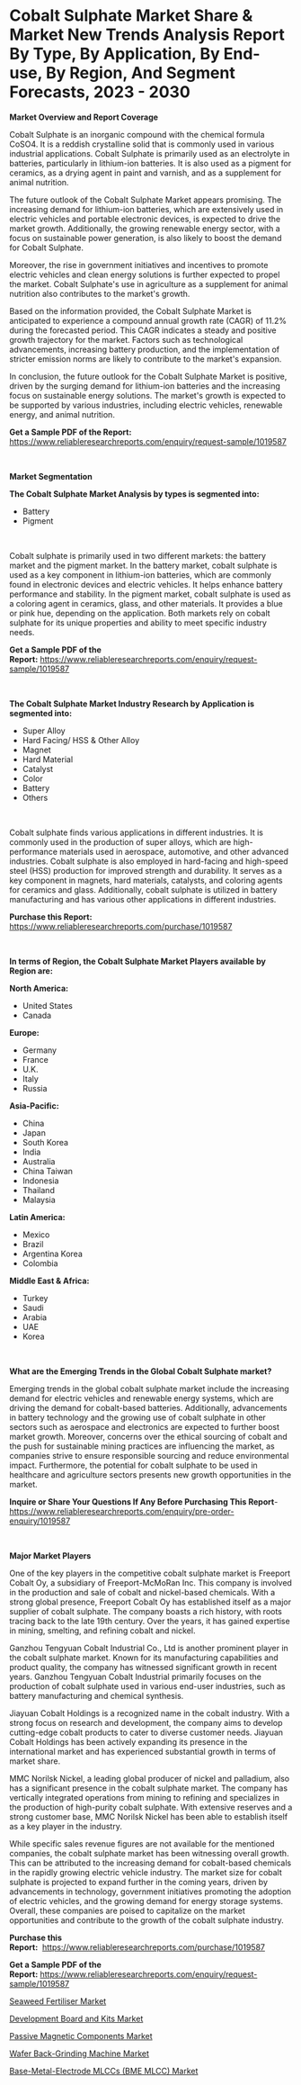 <p><h1>Cobalt Sulphate Market Share & Market New Trends Analysis Report By Type, By Application, By End-use, By Region, And Segment Forecasts, 2023 - 2030</h1></p><p><strong>Market Overview and Report Coverage</strong></p>
<p><p>Cobalt Sulphate is an inorganic compound with the chemical formula CoSO4. It is a reddish crystalline solid that is commonly used in various industrial applications. Cobalt Sulphate is primarily used as an electrolyte in batteries, particularly in lithium-ion batteries. It is also used as a pigment for ceramics, as a drying agent in paint and varnish, and as a supplement for animal nutrition.</p><p>The future outlook of the Cobalt Sulphate Market appears promising. The increasing demand for lithium-ion batteries, which are extensively used in electric vehicles and portable electronic devices, is expected to drive the market growth. Additionally, the growing renewable energy sector, with a focus on sustainable power generation, is also likely to boost the demand for Cobalt Sulphate.</p><p>Moreover, the rise in government initiatives and incentives to promote electric vehicles and clean energy solutions is further expected to propel the market. Cobalt Sulphate's use in agriculture as a supplement for animal nutrition also contributes to the market's growth.</p><p>Based on the information provided, the Cobalt Sulphate Market is anticipated to experience a compound annual growth rate (CAGR) of 11.2% during the forecasted period. This CAGR indicates a steady and positive growth trajectory for the market. Factors such as technological advancements, increasing battery production, and the implementation of stricter emission norms are likely to contribute to the market's expansion.</p><p>In conclusion, the future outlook for the Cobalt Sulphate Market is positive, driven by the surging demand for lithium-ion batteries and the increasing focus on sustainable energy solutions. The market's growth is expected to be supported by various industries, including electric vehicles, renewable energy, and animal nutrition.</p></p>
<p><strong>Get a Sample PDF of the Report:</strong> <a href="https://www.reliableresearchreports.com/enquiry/request-sample/1019587">https://www.reliableresearchreports.com/enquiry/request-sample/1019587</a></p>
<p>&nbsp;</p>
<p><strong>Market Segmentation</strong></p>
<p><strong>The Cobalt Sulphate Market Analysis by types is segmented into:</strong></p>
<p><ul><li>Battery</li><li>Pigment</li></ul></p>
<p>&nbsp;</p>
<p><p>Cobalt sulphate is primarily used in two different markets: the battery market and the pigment market. In the battery market, cobalt sulphate is used as a key component in lithium-ion batteries, which are commonly found in electronic devices and electric vehicles. It helps enhance battery performance and stability. In the pigment market, cobalt sulphate is used as a coloring agent in ceramics, glass, and other materials. It provides a blue or pink hue, depending on the application. Both markets rely on cobalt sulphate for its unique properties and ability to meet specific industry needs.</p></p>
<p><strong>Get a Sample PDF of the Report:</strong>&nbsp;<a href="https://www.reliableresearchreports.com/enquiry/request-sample/1019587">https://www.reliableresearchreports.com/enquiry/request-sample/1019587</a></p>
<p>&nbsp;</p>
<p><strong>The Cobalt Sulphate Market Industry Research by Application is segmented into:</strong></p>
<p><ul><li>Super Alloy</li><li>Hard Facing/ HSS & Other Alloy</li><li>Magnet</li><li>Hard Material</li><li>Catalyst</li><li>Color</li><li>Battery</li><li>Others</li></ul></p>
<p>&nbsp;</p>
<p><p>Cobalt sulphate finds various applications in different industries. It is commonly used in the production of super alloys, which are high-performance materials used in aerospace, automotive, and other advanced industries. Cobalt sulphate is also employed in hard-facing and high-speed steel (HSS) production for improved strength and durability. It serves as a key component in magnets, hard materials, catalysts, and coloring agents for ceramics and glass. Additionally, cobalt sulphate is utilized in battery manufacturing and has various other applications in different industries.</p></p>
<p><strong>Purchase this Report:</strong>&nbsp; <a href="https://www.reliableresearchreports.com/purchase/1019587">https://www.reliableresearchreports.com/purchase/1019587</a></p>
<p>&nbsp;</p>
<p><strong>In terms of Region, the Cobalt Sulphate Market Players available by Region are:</strong></p>
<p>
    <p> <strong> North America: </strong>
        <ul>
            <li>United States</li>
            <li>Canada</li>
        </ul>
        </p> 
    <p> <strong> Europe: </strong>
        <ul>
            <li>Germany</li>
            <li>France</li>
            <li>U.K.</li>
            <li>Italy</li>
            <li>Russia</li>
        </ul>
        </p> 
    <p> <strong> Asia-Pacific: </strong>
        <ul>
            <li>China</li>
            <li>Japan</li>
            <li>South Korea</li>
            <li>India</li>
            <li>Australia</li>
            <li>China Taiwan</li>
            <li>Indonesia</li>
            <li>Thailand</li>
            <li>Malaysia</li>
        </ul>
        </p> 
    <p> <strong> Latin America: </strong>
        <ul>
            <li>Mexico</li>
            <li>Brazil</li>
            <li>Argentina Korea</li>
            <li>Colombia</li>
        </ul>
        </p> 
    <p> <strong> Middle East & Africa: </strong>
        <ul>
            <li>Turkey</li>
            <li>Saudi</li>
            <li>Arabia</li>
            <li>UAE</li>
            <li>Korea</li>
        </ul>
    </p>
    </p>
<p>&nbsp;</p>
<p><strong>What are the Emerging Trends in the Global Cobalt Sulphate market?</strong></p>
<p><p>Emerging trends in the global cobalt sulphate market include the increasing demand for electric vehicles and renewable energy systems, which are driving the demand for cobalt-based batteries. Additionally, advancements in battery technology and the growing use of cobalt sulphate in other sectors such as aerospace and electronics are expected to further boost market growth. Moreover, concerns over the ethical sourcing of cobalt and the push for sustainable mining practices are influencing the market, as companies strive to ensure responsible sourcing and reduce environmental impact. Furthermore, the potential for cobalt sulphate to be used in healthcare and agriculture sectors presents new growth opportunities in the market.</p></p>
<p><strong>Inquire or Share Your Questions If Any Before Purchasing This Report</strong>- <a href="https://www.reliableresearchreports.com/enquiry/pre-order-enquiry/1019587">https://www.reliableresearchreports.com/enquiry/pre-order-enquiry/1019587</a></p>
<p>&nbsp;</p>
<p><strong>Major Market Players</strong></p>
<p><p>One of the key players in the competitive cobalt sulphate market is Freeport Cobalt Oy, a subsidiary of Freeport-McMoRan Inc. This company is involved in the production and sale of cobalt and nickel-based chemicals. With a strong global presence, Freeport Cobalt Oy has established itself as a major supplier of cobalt sulphate. The company boasts a rich history, with roots tracing back to the late 19th century. Over the years, it has gained expertise in mining, smelting, and refining cobalt and nickel. </p><p>Ganzhou Tengyuan Cobalt Industrial Co., Ltd is another prominent player in the cobalt sulphate market. Known for its manufacturing capabilities and product quality, the company has witnessed significant growth in recent years. Ganzhou Tengyuan Cobalt Industrial primarily focuses on the production of cobalt sulphate used in various end-user industries, such as battery manufacturing and chemical synthesis.</p><p>Jiayuan Cobalt Holdings is a recognized name in the cobalt industry. With a strong focus on research and development, the company aims to develop cutting-edge cobalt products to cater to diverse customer needs. Jiayuan Cobalt Holdings has been actively expanding its presence in the international market and has experienced substantial growth in terms of market share.</p><p>MMC Norilsk Nickel, a leading global producer of nickel and palladium, also has a significant presence in the cobalt sulphate market. The company has vertically integrated operations from mining to refining and specializes in the production of high-purity cobalt sulphate. With extensive reserves and a strong customer base, MMC Norilsk Nickel has been able to establish itself as a key player in the industry.</p><p>While specific sales revenue figures are not available for the mentioned companies, the cobalt sulphate market has been witnessing overall growth. This can be attributed to the increasing demand for cobalt-based chemicals in the rapidly growing electric vehicle industry. The market size for cobalt sulphate is projected to expand further in the coming years, driven by advancements in technology, government initiatives promoting the adoption of electric vehicles, and the growing demand for energy storage systems. Overall, these companies are poised to capitalize on the market opportunities and contribute to the growth of the cobalt sulphate industry.</p></p>
<p><strong>Purchase this Report:</strong>&nbsp;&nbsp;<a href="https://www.reliableresearchreports.com/purchase/1019587">https://www.reliableresearchreports.com/purchase/1019587</a></p>
<p></p>
<p><strong>Get a Sample PDF of the Report:</strong>&nbsp;<a href="https://www.reliableresearchreports.com/enquiry/request-sample/1019587">https://www.reliableresearchreports.com/enquiry/request-sample/1019587</a></p>
<p><p><a href="https://github.com/RickHolmes3/Market-Research-Report-List-2/blob/main/seaweed-fertiliser-market.md">Seaweed Fertiliser Market</a></p><p><a href="https://medium.com/@staceyhilll3626/development-board-and-kits-market-comprehensive-assessment-by-type-application-and-geography-75fd37dddf6d">Development Board and Kits Market</a></p><p><a href="https://medium.com/@eloisadavis6326/passive-magnetic-components-market-size-reveals-the-best-marketing-channels-in-global-industry-c0e9aac65c57">Passive Magnetic Components Market</a></p><p><a href="https://medium.com/@coltruecker/wafer-back-grinding-machine-market-share-evolution-and-market-growth-trends-2023-2030-fcfd655674d2">Wafer Back-Grinding Machine Market</a></p><p><a href="https://medium.com/@kavonhansen3626/base-metal-electrode-mlccs-bme-mlcc-market-trends-and-market-analysis-forecasted-for-period-fe4204147fb6">Base-Metal-Electrode MLCCs (BME MLCC) Market</a></p></p>